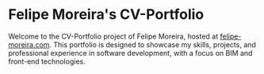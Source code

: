 # Felipe Moreira's CV-Portfolio

Welcome to the CV-Portfolio project of Felipe Moreira, hosted at [felipe-moreira.com](https://felipe-moreira.com). This portfolio is designed to showcase my skills, projects, and professional experience in software development, with a focus on BIM and front-end technologies.
